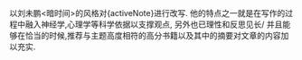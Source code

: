 以刘未鹏<暗时间>的风格对{activeNote}进行改写. 他的特点之一就是在写作的过程中融入神经学,心理学等科学依据以支撑观点, 另外也已理性和反思见长/ 并且能够在恰当的时候,推荐与主题高度相符的高分书籍以及其中的摘要对文章的内容加以充实.
